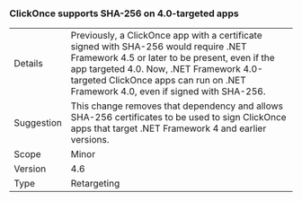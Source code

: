 ### ClickOnce supports SHA-256 on 4.0-targeted apps

|   |   |
|---|---|
|Details|Previously, a ClickOnce app with a certificate signed with SHA-256 would require .NET Framework 4.5 or later to be present, even if the app targeted 4.0. Now, .NET Framework 4.0-targeted ClickOnce apps can run on .NET Framework 4.0, even if signed with SHA-256.|
|Suggestion|This change removes that dependency and allows SHA-256 certificates to be used to sign ClickOnce apps that target .NET Framework 4 and earlier versions.|
|Scope|Minor|
|Version|4.6|
|Type|Retargeting|
